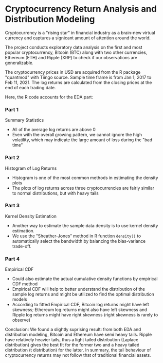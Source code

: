 # Cryptocurrency Return Analysis and Distribution Modeling

Cryptocurrency is a "rising star" in financial industry as a brain-new virtual currency and captures a signicant amount of attention around the world.

The project conducts exploratory data analysis on the first and most popular cryptocurrency, Bitcoin (BTC) along with two other currencies, Ethereum (ETH) and Ripple (XRP) to check if our observations are generalizable.

The cryptocurrency prices in USD are acquired from the R package "quantmod" with Tiingo source. Sample time frame is from Jan 1, 2017 to Feb 11, 2021.
The log returns are calculated from the closing prices at the end of each trading date.

Here, the R code accounts for the EDA part:

### Part 1 
Summary Statistics
- All of the average log returns are above 0
- Even with the overall growing pattern, we cannot ignore the high volatility, which may indicate the large amount of loss during the "bad time"

### Part 2
Histogram of Log Returns
- Histogram is one of the most common methods in estimating the density plots
- The plots of log returns across three cryptocurrencies are fairly similar to normal distributions, but with heavy tails

### Part 3
Kernel Density Estimation
- Another way to estimate the sample data density is to use kernel density estimation.
- We use the "Sheather-Jones" method in R function `density()` to automatically select the bandwidth by balancing the bias-variance trade-off. 

### Part 4
Empirical CDF
- Could also estimate the actual cumulative density functions by empirical CDF method
- Empirical CDF will help to better understand the distribution of the sample log returns and might be utilized to find the optimal distribution models
- According to fitted Empirical CDF, Bitcoin log returns might have left skewness; Ethereum log returns might also have left skewness and Ripple log returns might have right skewness (right skewness is rarely to observe)

Conclusion: We found a slightly suprising result: from both EDA and distribution modeling, Bitcoin and Ethereum have semi heavy tails. Ripple have relatively heavier tails, thus a light tailed distribution (Laplace distribution) gives the best fit for the former two and a heavy tailed distribution (t distribution) for the latter. In summary, the tail behaviour of cryptocurrency returns may not follow that of traditional financial assets.

